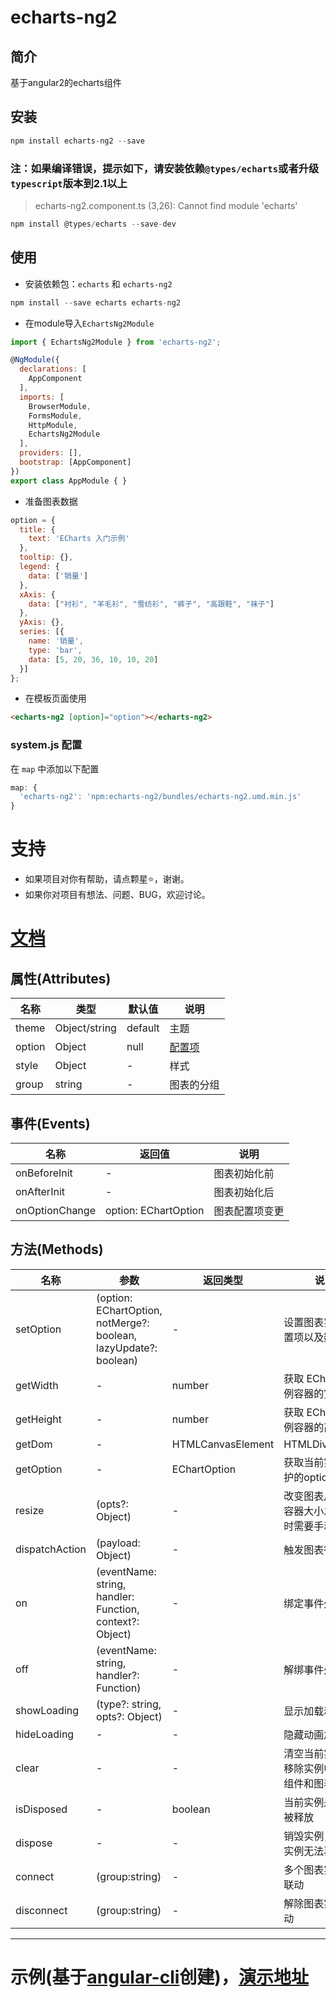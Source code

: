 # echarts-ng2

## 简介
基于angular2的echarts组件

## 安装

```javascript
npm install echarts-ng2 --save
```

### 注：如果编译错误，提示如下，请安装依赖`@types/echarts`或者升级`typescript`版本到2.1以上

> echarts-ng2.component.ts (3,26): Cannot find module 'echarts'

```javascript
npm install @types/echarts --save-dev
```

## 使用
- 安装依赖包：`echarts` 和 `echarts-ng2`

```javascript
npm install --save echarts echarts-ng2
```

- 在module导入`EchartsNg2Module`

```javascript
import { EchartsNg2Module } from 'echarts-ng2';

@NgModule({
  declarations: [
    AppComponent
  ],
  imports: [
    BrowserModule,
    FormsModule,
    HttpModule,
    EchartsNg2Module
  ],
  providers: [],
  bootstrap: [AppComponent]
})
export class AppModule { }
```

- 准备图表数据

```javascript
option = {
  title: {
    text: 'ECharts 入门示例'
  },
  tooltip: {},
  legend: {
    data: ['销量']
  },
  xAxis: {
    data: ["衬衫", "羊毛衫", "雪纺衫", "裤子", "高跟鞋", "袜子"]
  },
  yAxis: {},
  series: [{
    name: '销量',
    type: 'bar',
    data: [5, 20, 36, 10, 10, 20]
  }]
};
```

- 在模板页面使用

```html
<echarts-ng2 [option]="option"></echarts-ng2>
```

### system.js 配置
在 `map` 中添加以下配置

```javascript
map: {
  'echarts-ng2': 'npm:echarts-ng2/bundles/echarts-ng2.umd.min.js'
}
```

# 支持

- 如果项目对你有帮助，请点颗星:star:，谢谢。
- 如果你对项目有想法、问题、BUG，欢迎讨论。

# [文档](https://twp0217.github.io/echarts-ng2/#/documentation)

## 属性(Attributes)
名称 | 类型 | 默认值 | 说明
---|---|---|---
theme | Object/string | default | 主题
option | Object | null | [配置项](http://echarts.baidu.com/option.html)
style | Object | - | 样式
group | string | - | 图表的分组

## 事件(Events)
名称 | 返回值 | 说明
---|---|---
onBeforeInit | - | 图表初始化前
onAfterInit | - | 图表初始化后
onOptionChange | option: EChartOption | 图表配置项变更

## 方法(Methods)
名称 | 参数 | 返回类型 | 说明
---|---|---|---
setOption | (option: EChartOption, notMerge?: boolean, lazyUpdate?: boolean) | - | 设置图表实例的配置项以及数据
getWidth | - | number | 获取 ECharts 实例容器的宽度
getHeight | - | number | 获取 ECharts 实例容器的高度
getDom | - | HTMLCanvasElement|HTMLDivElement | 获取 ECharts 实例容器的 dom 节点
getOption | - | EChartOption | 获取当前实例中维护的option对象
resize | (opts?: Object) | - | 改变图表尺寸，在容器大小发生改变时需要手动调用
dispatchAction | (payload: Object) | - | 触发图表行为
on | (eventName: string, handler: Function, context?: Object) | - | 绑定事件处理函数
off | (eventName: string, handler?: Function) | - | 解绑事件处理函数
showLoading | (type?: string, opts?: Object) | - | 显示加载动画效果
hideLoading | - | - | 隐藏动画加载效果
clear | - | - | 清空当前实例，会移除实例中所有的组件和图表
isDisposed | - | boolean | 当前实例是否已经被释放
dispose | - | - | 销毁实例，销毁后实例无法再被使用
connect | (group:string) | - | 多个图表实例实现联动
disconnect | (group:string) | - | 解除图表实例的联动

---

# 示例(基于[angular-cli](https://github.com/angular/angular-cli)创建)，[演示地址](https://twp0217.github.io/echarts-ng2/)
